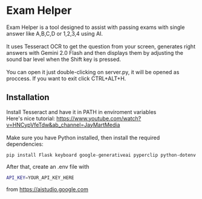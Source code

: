 # Exam Helper

Exam Helper is a tool designed to assist with passing exams with single answer like A,B,C,D or 1,2,3,4 using AI. 
<br/>
<br/>
It uses Tesseract OCR to get the question from your screen, generates right answers with Gemini 2.0 Flash and then displays them by adjusting the sound bar level when the Shift key is pressed.
<br/>
<br/>
You can open it just double-clicking on server.py, it will be opened as proccess. If you want to exit click CTRL+ALT+H.

## Installation

Install Tesseract and have it in PATH in enviroment variables
<br/>
Here's nice tutorial: https://www.youtube.com/watch?v=HNCypVfeTdw&ab_channel=JayMartMedia
<br/>
<br/>
Make sure you have Python installed, then install the required dependencies:

```bash
pip install Flask keyboard google-generativeai pyperclip python-dotenv pytesseract pillow mss pycaw comtypes
```
After that, create an .env file with 
```bash
API_KEY=YOUR_API_KEY_HERE
```
from https://aistudio.google.com
